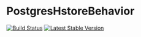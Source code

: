 PostgresHstoreBehavior
======================
[![Build Status](https://travis-ci.org/czogori/PostgresHstoreBehavior.png?branch=master)](https://travis-ci.org/czogori/PostgresHstoreBehavior)
[![Latest Stable Version](https://poser.pugx.org/czogori/propel-postgres-hstore-behavior/v/stable.png)](https://packagist.org/packages/czogori/propel-postgres-hstore-behavior)
